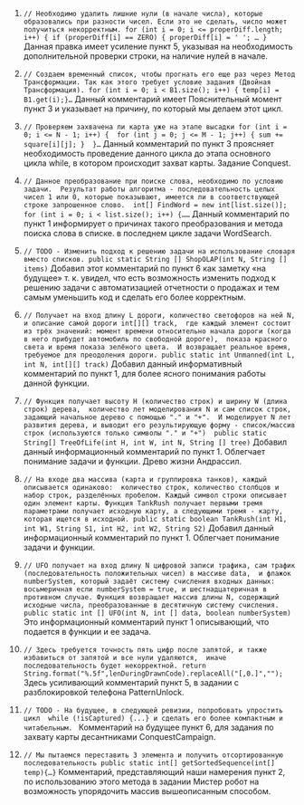 1.	`// Необходимо удалить лишние нули (в начале числа), которые образовались при разности чисел. Если это не сделать, число может получиться некорректным.
for (int i = 0; i <= properDiff.length; i++) { if (properDiff[i] == ZERO) { properDiff[i] = ' '; … }`
Данная правка имеет усиление пункт 5, указывая на необходимость дополнительной проверки строки, на наличие нулей в начале.


2.	`// Создаем временный список, чтобы прогнать его еще раз через Метод Трансформации. Так как этого требует условие задания (Двойная Трансформация).
for (int i = 0; i < B1.size(); i++) { temp[i] = B1.get(i);}…`
Данный комментарий имеет Пояснительный момент пункт 3 и указывает на причину, по который мы делаем этот цикл.


3.	`// Проверяем захвачена ли карта уже на этапе высадки
for (int i = 0; i <= N - 1; i++) {  for (int j = 0; j <= M - 1; j++) { sum += square[i][j]; }  }…`
Данный комментарий по пункт 3 проясняет необходимость проведение данного цикла до этапа основного цикла while, в котором происходит захват карты. Задание Conquest.


4.	`// Данное преобразование при поиске слова, необходимо по условию задачи. 
Результат работы алгоритма - последовательность целых чисел 1 или 0, которые показывают, имеется ли в соответствующей строке запрошенное слово. 
int[] FindWord = new int[list.size()]; for (int i = 0; i < list.size(); i++) {……`
Данный комментарий по пункт 1 информирует о причинах такого преобразования и метода поиска слова в списке. в последнем цикле задачи WordSearch.


5.	`// TODO - Изменить подход к решению задачи на использование словаря вместо списков. public static String [] ShopOLAP(int N, String [] items)`
Добавил этот комментарий по пункт 6 как заметку «на будущее» т. к. увидел, что есть возможность изменить подход к решению задачи 
с автоматизацией отчетности о продажах и тем самым уменьшить код и сделать его более корректным.


6.	`// Получает на вход длину L дороги, количество светофоров на ней N, и описание самой дороги int[][] track, 
где каждый элемент состоит из трёх значений: момент времени относительно начала дороги (когда в него прибудет автомобиль по свободной дороге), 
показа красного света и время показа зелёного цвета. 
И возвращает реальное время, требуемое для преодоления дороги. public static int Unmanned(int L, int N, int[][] track)`
Добавил данный информативный комментарий по пункт 1, для более ясного понимания работы данной функции.


7.	`// Функция получает высоту H (количество строк) и ширину W (длина строк) дерева, 
количество лет моделирования N и сам список строк, задающий начальное дерево с помощью "." и "+". 
И моделирует N лет развития дерева, и выводит его результирующую форму - список/массив строк (используются только символы "." и "+") 
public static String[] TreeOfLife(int H, int W, int N, String [] tree)`
Добавил данный информационный комментарий по пункт 1. Облегчает понимание задачи и функции. Древо жизни Андрассил.


8.	`// На входе два массива (карта и группировка танков), каждый описывается одинаково: 
количество строк, количество столбцов и набор строк, разделённых пробелом.
Каждый символ строки описывает один элемент карты. Функция TankRush получает первыми тремя параметрами получает исходную карту,
а следующими тремя - карту, которая ищется в исходной.
public static boolean TankRush(int H1, int W1, String S1, int H2, int W2, String S2)`
Добавил данный информационный комментарий по пункт 1. Облегчает понимание задачи и функции.


9.	`// UFO получает на вход длину N цифровой записи трафика, сам трафик (последовательность положительных чисел) в массиве data, 
и флажок numberSystem, который задаёт систему счисления входных данных: восьмеричная если numberSystem = true, и шестнадцатеричная в противном случае.
Функция возвращает массив длины N, содержащий исходные числа, преобразованные в десятичную систему счисления. public static int [] UFO(int N, int [] data, boolean numberSystem)`
Это информационный комментарий пункт 1 описывающий, что подается в функции и ее задача.


10.	`// Здесь требуется точность пять цифр после запятой, и также избавиться от запятой и все нули удаляются, 
иначе последовательность будет некорректной. return String.format("%.5f",lenDuringDrawnCode).replaceAll("[,0.]","");`
Здесь усиливающий комментарий пункт 5, в задании с разблокировкой телефона PatternUnlock.


11.	`// TODO - На будущее, в следующей ревизии, попробовать упростить цикл  while (!isCaptured) {...} и сделать его более компактным и читабельным. `
Комментарий на будущее пункт 6, для задания по захвату карты десантниками ConquestCampaign.


12.  `// Мы пытаемся переставить 3 элемента и получить отсортированную последовательность public static int[] getSortedSequence(int[] temp){…}`
Комментарий, представляющий наши намерения пункт 2, по использованию этого метода в задании Мистер робот на возможность упорядочить массив вышеописанным способом.